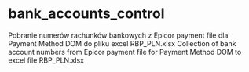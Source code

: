 # bank_accounts_control

Pobranie numerów rachunków bankowych z Epicor payment file dla Payment Method DOM do pliku excel RBP_PLN.xlsx
Collection of bank account numbers from Epicor payment file for Payment Method DOM to excel file RBP_PLN.xlsx
